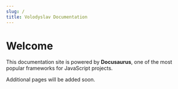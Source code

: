 ```yaml
---
slug: /
title: Volodyslav Documentation
---
```


# Welcome

This documentation site is powered by **Docusaurus**, one of the most popular frameworks for JavaScript projects.

Additional pages will be added soon.


